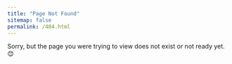 ```yaml
---
title: "Page Not Found"
sitemap: false
permalink: /404.html
---
```


Sorry, but the page you were trying to view does not exist or not ready yet. 😊
